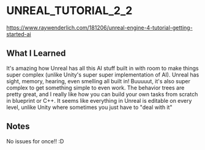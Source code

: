 # UNREAL_TUTORIAL_2_2

https://www.raywenderlich.com/181206/unreal-engine-4-tutorial-getting-started-ai

## What I Learned

It's amazing how Unreal has all this AI stuff built in with room to make things super complex (unlike Unity's super super implementation of AI). Unreal has sight, memory, hearing, even smelling all built in! Buuuuut, it's also super complex to get something simple to even work. The behavior trees are pretty great, and I really like how you can build your own tasks from scratch in blueprint or C++. It seems like everything in Unreal is editable on every level, unlike Unity where sometimes you just have to "deal with it"

## Notes

No issues for once!! :D
